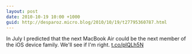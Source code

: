 ```yaml
---
layout: post
date: 2010-10-19 10:00 +1000
guid: http://desparoz.micro.blog/2010/10/19/t27795360787.html
---
```

In July I predicted that the next MacBook Air could be the next member of the iOS device family. We'll see if I'm right. [t.co/plQLh5N](http://t.co/plQLh5N)
